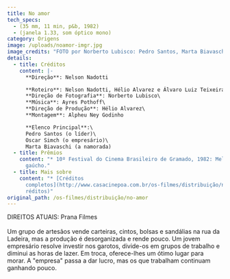 ```yaml
---
title: No amor
tech_specs:
  - (35 mm, 11 min, p&b, 1982)
  - (janela 1.33, som óptico mono)
category: Origens
image: /uploads/noamor-imgr.jpg
image_credits: "FOTO por Norberto Lubisco: Pedro Santos, Marta Biavaschi e Oscar Simch"
details:
  - title: Créditos
    content: |-
      **Direção**: Nelson Nadotti

      **Roteiro**: Nelson Nadotti, Hélio Alvarez e Álvaro Luiz Teixeira\
      **Direção de Fotografia**: Norberto Lubisco\
      **Música**: Ayres Pothoff\
      **Direção de Produção**: Hélio Alvarez\
      **Montagem**: Alpheu Ney Godinho

      **Elenco Principal**:\
      Pedro Santos (o líder)\
      Oscar Simch (o empresário)\
      Marta Biavaschi (a namorada)
  - title: Prêmios
    content: "* 10º Festival do Cinema Brasileiro de Gramado, 1982: Melhor curta
      gaúcho."
  - title: Mais sobre
    content: "* [Créditos
      completos](http://www.casacinepoa.com.br/os-filmes/distribuição/no-amor-c\
      réditos)"
original_path: /os-filmes/distribuição/no-amor
---
```

D﻿IREITOS ATUAIS: Prana Filmes\
\
Um grupo de artesãos vende carteiras, cintos, bolsas e sandálias na rua da Ladeira, mas a produção é desorganizada e rende pouco. Um jovem empresário resolve investir nos garotos, divide-os em grupos de trabalho e diminui as horas de lazer. Em troca, oferece-lhes um ótimo lugar para morar. A "empresa" passa a dar lucro, mas os que trabalham continuam ganhando pouco.
